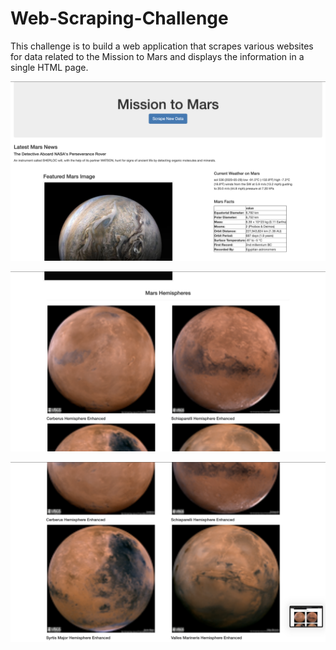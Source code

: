 # Web-Scraping-Challenge

This challenge is to build a web application that scrapes various websites for data related to the Mission to Mars and displays the information in a single HTML page.

![mission_to_mars](img/Mars1.png)

![mission_to_mars](img/Mars2.png)

![mission_to_mars](img/Mars3.png)
